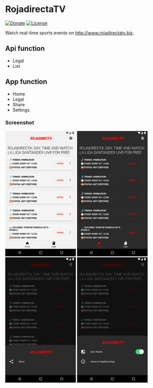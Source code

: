 # RojadirectaTV
[![Donate](https://img.shields.io/badge/Donate-PayPal-blue?style=flat-square)](https://paypal.me/fast0n) [![License](https://img.shields.io/github/license/Fast0n/rojadirectatv)](https://github.com/Fast0n/rojadirectatv/blob/master/LICENSE)

Watch real-time sports events on http://www.rojadirectatv.biz.

## Api function

* Legal
* List


## App function

* Home
* Legal
* Share
* Settings

### Screenshot

<a><img src='./img/home.png' height='400' alt='icon'/></a>
<a><img src='./img/home_darktheme.png' height='400' alt='icon'/></a>
<a><img src='./img/share.png' height='400' alt='icon'/></a>
<a><img src='./img/settings.png' height='400' alt='icon'/></a>